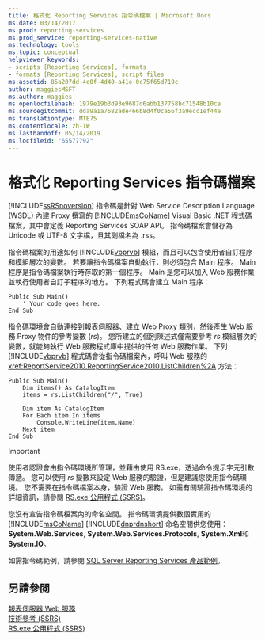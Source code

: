 ```yaml
---
title: 格式化 Reporting Services 指令碼檔案 | Microsoft Docs
ms.date: 03/14/2017
ms.prod: reporting-services
ms.prod_service: reporting-services-native
ms.technology: tools
ms.topic: conceptual
helpviewer_keywords:
- scripts [Reporting Services], formats
- formats [Reporting Services], script files
ms.assetid: 85a207dd-4e0f-4d40-a41e-0c75f65d719c
author: maggiesMSFT
ms.author: maggies
ms.openlocfilehash: 1979e19b3d93e9687d6abb137758bc71548b10ce
ms.sourcegitcommit: dda9a1a7682ade466b8d4f0ca56f3a9ecc1ef44e
ms.translationtype: MTE75
ms.contentlocale: zh-TW
ms.lasthandoff: 05/14/2019
ms.locfileid: "65577792"
---
```

# <a name="format-a-reporting-services-script-file"></a>格式化 Reporting Services 指令碼檔案
  [!INCLUDE[ssRSnoversion](../../includes/ssrsnoversion-md.md)] 指令碼是針對 Web Service Description Language (WSDL) 內建 Proxy 撰寫的 [!INCLUDE[msCoName](../../includes/msconame-md.md)] Visual Basic .NET 程式碼檔案，其中會定義 Reporting Services SOAP API。 指令碼檔案會儲存為 Unicode 或 UTF-8 文字檔，且其副檔名為 .rss。  
  
 指令碼檔案的用途如何 [!INCLUDE[vbprvb](../../includes/vbprvb-md.md)] 模組，而且可以包含使用者自訂程序和模組層次的變數。 若要讓指令碼檔案自動執行，則必須包含 Main 程序。 Main 程序是指令碼檔案執行時存取的第一個程序。 Main 是您可以加入 Web 服務作業並執行使用者自訂子程序的地方。 下列程式碼會建立 Main 程序：  
  
```  
Public Sub Main()  
    ' Your code goes here.  
End Sub  
```  
  
 指令碼環境會自動連接到報表伺服器、建立 Web Proxy 類別，然後產生 Web 服務 Proxy 物件的參考變數 (*rs*)。 您所建立的個別陳述式僅需要參考 *rs* 模組層次的變數，就能夠執行 Web 服務程式庫中提供的任何 Web 服務作業。 下列 [!INCLUDE[vbprvb](../../includes/vbprvb-md.md)] 程式碼會從指令碼檔案內，呼叫 Web 服務的 <xref:ReportService2010.ReportingService2010.ListChildren%2A> 方法：  
  
```  
Public Sub Main()  
    Dim items() As CatalogItem  
    items = rs.ListChildren("/", True)  
  
    Dim item As CatalogItem  
    For Each item In items  
        Console.WriteLine(item.Name)  
    Next item  
End Sub   
```  
  
> [!IMPORTANT]  
>  使用者認證會由指令碼環境所管理，並藉由使用 RS.exe，透過命令提示字元引數傳遞。 您可以使用 *rs* 變數來設定 Web 服務的驗證，但是建議您使用指令碼環境。 您不需要在指令碼檔案本身，驗證 Web 服務。 如需有關驗證指令碼環境的詳細資訊，請參閱 [RS.exe 公用程式 &#40;SSRS&#41;](../../reporting-services/tools/rs-exe-utility-ssrs.md)。  
  
 您沒有宣告指令碼檔案內的命名空間。 指令碼環境提供數個實用的 [!INCLUDE[msCoName](../../includes/msconame-md.md)] [!INCLUDE[dnprdnshort](../../includes/dnprdnshort-md.md)] 命名空間供您使用： **System.Web.Services**, **System.Web.Services.Protocols**, **System.Xml**和 **System.IO**。  
  
 如需指令碼範例，請參閱 [SQL Server Reporting Services 產品範例](https://go.microsoft.com/fwlink/?LinkId=177889)。  
  
## <a name="see-also"></a>另請參閱  
 [報表伺服器 Web 服務](../../reporting-services/report-server-web-service/report-server-web-service.md)   
 [技術參考 &#40;SSRS&#41;](../../reporting-services/technical-reference-ssrs.md)   
 [RS.exe 公用程式 &#40;SSRS&#41;](../../reporting-services/tools/rs-exe-utility-ssrs.md)  
  
  
